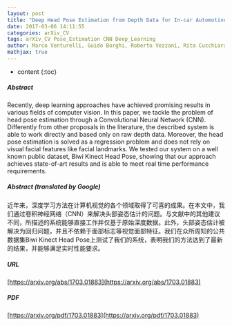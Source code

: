```yaml
---
layout: post
title: "Deep Head Pose Estimation from Depth Data for In-car Automotive Applications"
date: 2017-03-06 14:11:55
categories: arXiv_CV
tags: arXiv_CV Pose_Estimation CNN Deep_Learning
author: Marco Venturelli, Guido Borghi, Roberto Vezzani, Rita Cucchiara
mathjax: true
---
```


* content
{:toc}

##### Abstract
Recently, deep learning approaches have achieved promising results in various fields of computer vision. In this paper, we tackle the problem of head pose estimation through a Convolutional Neural Network (CNN). Differently from other proposals in the literature, the described system is able to work directly and based only on raw depth data. Moreover, the head pose estimation is solved as a regression problem and does not rely on visual facial features like facial landmarks. We tested our system on a well known public dataset, Biwi Kinect Head Pose, showing that our approach achieves state-of-art results and is able to meet real time performance requirements.

##### Abstract (translated by Google)
近年来，深度学习方法在计算机视觉的各个领域取得了可喜的成果。在本文中，我们通过卷积神经网络（CNN）来解决头部姿态估计的问题。与文献中的其他建议不同，所描述的系统能够直接工作并仅基于原始深度数据。此外，头部姿态估计被解决为回归问题，并且不依赖于面部标志等视觉面部特征。我们在众所周知的公共数据集Biwi Kinect Head Pose上测试了我们的系统，表明我们的方法达到了最新的结果，并能够满足实时性能要求。

##### URL
[https://arxiv.org/abs/1703.01883](https://arxiv.org/abs/1703.01883)

##### PDF
[https://arxiv.org/pdf/1703.01883](https://arxiv.org/pdf/1703.01883)

